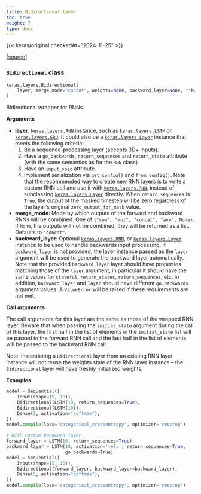 ```yaml
---
title: Bidirectional layer
toc: true
weight: 7
type: docs
---
```


{{< keras/original checkedAt="2024-11-25" >}}

[\[source\]](https://github.com/keras-team/keras/tree/v3.6.0/keras/src/layers/rnn/bidirectional.py#L10)

### `Bidirectional` class

```python
keras.layers.Bidirectional(
    layer, merge_mode="concat", weights=None, backward_layer=None, **kwargs
)
```

Bidirectional wrapper for RNNs.

**Arguments**

- **layer**: [`keras.layers.RNN`](/api/layers/recurrent_layers/rnn#rnn-class) instance, such as [`keras.layers.LSTM`](/api/layers/recurrent_layers/lstm#lstm-class) or [`keras.layers.GRU`](/api/layers/recurrent_layers/gru#gru-class). It could also be a [`keras.layers.Layer`](/api/layers/base_layer#layer-class) instance that meets the following criteria:
  1.  Be a sequence-processing layer (accepts 3D+ inputs).
  2.  Have a `go_backwards`, `return_sequences` and `return_state` attribute (with the same semantics as for the `RNN` class).
  3.  Have an `input_spec` attribute.
  4.  Implement serialization via `get_config()` and `from_config()`. Note that the recommended way to create new RNN layers is to write a custom RNN cell and use it with [`keras.layers.RNN`](/api/layers/recurrent_layers/rnn#rnn-class), instead of subclassing [`keras.layers.Layer`](/api/layers/base_layer#layer-class) directly. When `return_sequences` is `True`, the output of the masked timestep will be zero regardless of the layer's original `zero_output_for_mask` value.
- **merge_mode**: Mode by which outputs of the forward and backward RNNs will be combined. One of `{"sum", "mul", "concat", "ave", None}`. If `None`, the outputs will not be combined, they will be returned as a list. Defaults to `"concat"`.
- **backward_layer**: Optional [`keras.layers.RNN`](/api/layers/recurrent_layers/rnn#rnn-class), or [`keras.layers.Layer`](/api/layers/base_layer#layer-class) instance to be used to handle backwards input processing. If `backward_layer` is not provided, the layer instance passed as the `layer` argument will be used to generate the backward layer automatically. Note that the provided `backward_layer` layer should have properties matching those of the `layer` argument, in particular it should have the same values for `stateful`, `return_states`, `return_sequences`, etc. In addition, `backward_layer` and `layer` should have different `go_backwards` argument values. A `ValueError` will be raised if these requirements are not met.

**Call arguments**

The call arguments for this layer are the same as those of the wrapped RNN layer. Beware that when passing the `initial_state` argument during the call of this layer, the first half in the list of elements in the `initial_state` list will be passed to the forward RNN call and the last half in the list of elements will be passed to the backward RNN call.

Note: instantiating a `Bidirectional` layer from an existing RNN layer instance will not reuse the weights state of the RNN layer instance – the `Bidirectional` layer will have freshly initialized weights.

**Examples**

```python
model = Sequential([
    Input(shape=(5, 10)),
    Bidirectional(LSTM(10, return_sequences=True),
    Bidirectional(LSTM(10)),
    Dense(5, activation="softmax"),
])
model.compile(loss='categorical_crossentropy', optimizer='rmsprop')

# With custom backward layer
forward_layer = LSTM(10, return_sequences=True)
backward_layer = LSTM(10, activation='relu', return_sequences=True,
                      go_backwards=True)
model = Sequential([
    Input(shape=(5, 10)),
    Bidirectional(forward_layer, backward_layer=backward_layer),
    Dense(5, activation="softmax"),
])
model.compile(loss='categorical_crossentropy', optimizer='rmsprop')
```
